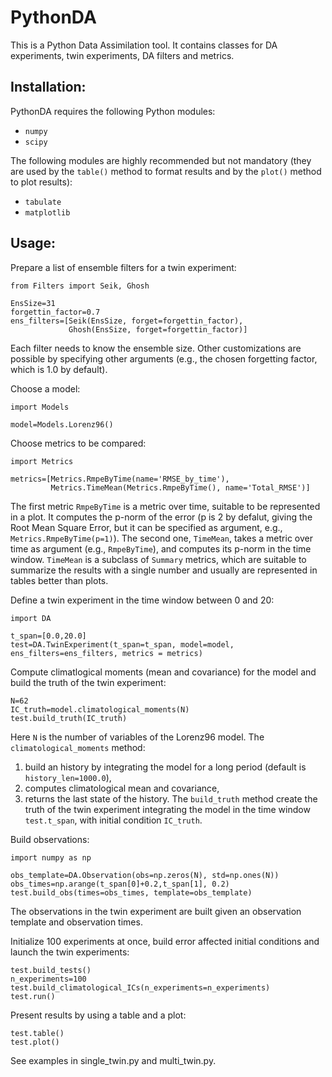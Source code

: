 # PythonDA

This is a Python Data Assimilation tool. It contains classes for DA experiments, twin experiments, DA filters and metrics.

## Installation:

PythonDA requires the following Python modules:
- `numpy`
- `scipy`

The following modules are highly recommended but not mandatory (they are used by the `table()` method to format results and by the `plot()` method to plot results):
- `tabulate`
- `matplotlib`

## Usage:

Prepare a list of ensemble filters for a twin experiment:
```
from Filters import Seik, Ghosh

EnsSize=31
forgettin_factor=0.7
ens_filters=[Seik(EnsSize, forget=forgettin_factor), 
             Ghosh(EnsSize, forget=forgettin_factor)]
```
Each filter needs to know the ensemble size. Other customizations are possible by specifying other arguments (e.g., the chosen forgetting factor, which is 1.0 by default).

Choose a model:
```
import Models

model=Models.Lorenz96()
```

Choose metrics to be compared:
```
import Metrics

metrics=[Metrics.RmpeByTime(name='RMSE_by_time'),
         Metrics.TimeMean(Metrics.RmpeByTime(), name='Total_RMSE')]
```
The first metric `RmpeByTime` is a metric over time, suitable to be represented in a plot. It computes the p-norm of the error (p is 2 by defalut, giving the Root Mean Square Error, but it can be specified as argument, e.g., `Metrics.RmpeByTime(p=1)`). The second one, `TimeMean`, takes a metric over time as argument (e.g., `RmpeByTime`), and computes its p-norm in the time window. `TimeMean` is a subclass of `Summary` metrics, which are suitable to summarize the results with a single number and usually are represented in tables better than plots.

Define a twin experiment in the time window between 0 and 20:
```
import DA

t_span=[0.0,20.0]
test=DA.TwinExperiment(t_span=t_span, model=model, ens_filters=ens_filters, metrics = metrics)
```

Compute climatlogical moments (mean and covariance) for the model and build the truth of the twin experiment:
```
N=62
IC_truth=model.climatological_moments(N)
test.build_truth(IC_truth)
```
Here `N` is the number of variables of the Lorenz96 model. 
The `climatological_moments` method:
1. build an history by integrating the model for a long period (default is `history_len=1000.0`),
2. computes climatological mean and covariance,
3. returns the last state of the history.
The `build_truth` method create the truth of the twin experiment integrating the model in the time window `test.t_span`, with initial condition `IC_truth`.

Build observations:
```
import numpy as np

obs_template=DA.Observation(obs=np.zeros(N), std=np.ones(N))
obs_times=np.arange(t_span[0]+0.2,t_span[1], 0.2)
test.build_obs(times=obs_times, template=obs_template)
```
The observations in the twin experiment are built given an observation template and observation times.

Initialize 100 experiments at once, build error affected initial conditions and launch the twin experiments:
```
test.build_tests()
n_experiments=100
test.build_climatological_ICs(n_experiments=n_experiments)
test.run()
```

Present results by using a table and a plot:
```
test.table()
test.plot()
```

See examples in single_twin.py and multi_twin.py.
